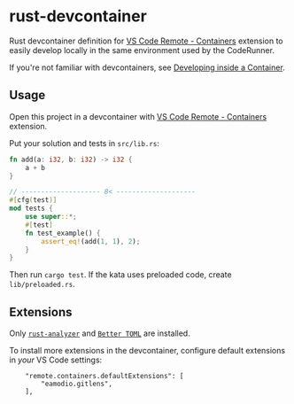 # rust-devcontainer

Rust devcontainer definition for [VS Code Remote - Containers][remote-containers] extension to easily develop locally in the same environment used by the CodeRunner.

If you're not familiar with devcontainers, see [Developing inside a Container](https://code.visualstudio.com/docs/remote/containers).

## Usage

Open this project in a devcontainer with [VS Code Remote - Containers][remote-containers] extension.

Put your solution and tests in `src/lib.rs`:
```rust
fn add(a: i32, b: i32) -> i32 {
    a + b
}

// -------------------- 8< --------------------
#[cfg(test)]
mod tests {
    use super::*;
    #[test]
    fn test_example() {
        assert_eq!(add(1, 1), 2);
    }
}
```

Then run `cargo test`. If the kata uses preloaded code, create `lib/preloaded.rs`.

## Extensions

Only [`rust-analyzer`][rust-analyzer] and [`Better TOML`][better-toml] are installed.

To install more extensions in the devcontainer, configure default extensions in _your_ VS Code settings:

```jsonc
    "remote.containers.defaultExtensions": [
        "eamodio.gitlens",
    ],
```

[remote-containers]: https://marketplace.visualstudio.com/items?itemName=ms-vscode-remote.remote-containers
[rust-analyzer]: https://marketplace.visualstudio.com/items?itemName=rust-lang.rust-analyzer
[better-toml]: https://marketplace.visualstudio.com/items?itemName=bungcip.better-toml
